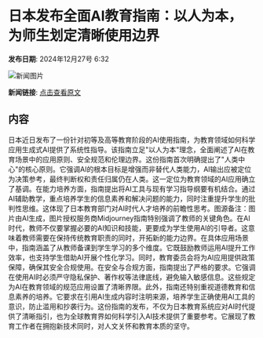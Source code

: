# 日本发布全面AI教育指南：以人为本，为师生划定清晰使用边界

**发布日期**: 2024年12月27号 6:32

![新闻图片](https://pic.chinaz.com/picmap/202312281011271411_0.jpg)

**新闻链接**: [点击查看原文](https://www.aibase.com/zh/news/14316)

## 内容

日本近日发布了一份针对初等及高等教育阶段的AI使用指南，为教育领域如何科学应用生成式AI提供了系统性指导。该指南立足"以人为本"理念，全面阐述了AI在教育场景中的应用原则、安全规范和伦理边界。这份指南首次明确提出了"人类中心"的核心原则。它强调AI的根本目标是增强而非替代人类能力，AI输出应被定位为决策参考，最终判断权和责任归属仍在人类。这一定位为教育领域的AI应用确立了基调。在能力培养方面，指南提出将AI工具与现有学习指导纲要有机结合。通过AI辅助教学，重点培养学生的信息素养和解决问题的能力，同时注重提升学生的批判性思维。这体现了日本教育部门对AI时代人才培养的前瞻性思考。图源备注：图片由AI生成，图片授权服务商Midjourney指南特别强调了教师的关键角色。在AI时代，教师不仅要掌握必要的AI知识和技能，更要成为学生使用AI的引导者。这意味着教师需要在保持传统教育职责的同时，开拓新的能力边界。在具体应用场景中，指南涵盖了从教师备课到学生学习的多个维度。它既鼓励教师运用AI提升工作效率，也支持学生借助AI开展个性化学习。同时，教育委员会将为AI应用提供政策保障，确保其安全合规使用。在安全与合规方面，指南提出了严格的要求。它强调在使用AI时必须严守隐私保护、著作权等法律底线，避免输入敏感信息。这些规定为AI在教育领域的规范应用设置了清晰界限。此外，指南还特别重视道德教育和信息素养的培养。它要求在引用AI生成内容时注明来源，培养学生正确使用AI工具的意识，防止滥用和抄袭行为。这份指南的发布，不仅为日本教育系统应对AI时代提供了清晰指引，也为全球教育界如何科学引入AI技术提供了重要参考。它展现了教育工作者在拥抱新技术同时，对人文关怀和教育本质的坚守。
